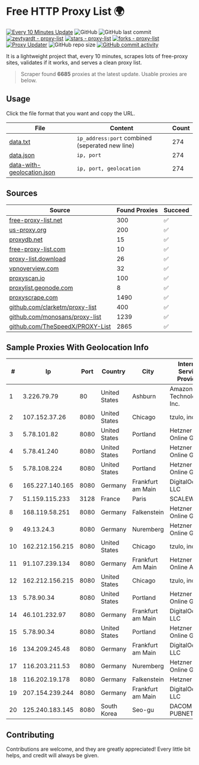 
# Free HTTP Proxy List 🌍

[![Every 10 Minutes Update](https://github.com/mertguvencli/http-proxy-list/actions/workflows/main.yml/badge.svg?branch=main)](https://github.com/mertguvencli/http-proxy-list/actions/workflows/main.yml)
![GitHub](https://img.shields.io/github/license/mertguvencli/http-proxy-list)
![GitHub last commit](https://img.shields.io/github/last-commit/mertguvencli/http-proxy-list)
[![zevtyardt - proxy-list](https://img.shields.io/static/v1?label=zevtyardt&message=proxy-list&color=blue&logo=github)](https://github.com/zevtyardt/proxy-list "Go to GitHub repo")
[![stars - proxy-list](https://img.shields.io/github/stars/zevtyardt/proxy-list?style=social)](https://github.com/zevtyardt/proxy-list)
[![forks - proxy-list](https://img.shields.io/github/forks/zevtyardt/proxy-list?style=social)](https://github.com/zevtyardt/proxy-list)
[![Proxy Updater](https://github.com/zevtyardt/proxy-list/workflows/Proxy%20Updater/badge.svg)](https://github.com/zevtyardt/proxy-list/actions?query=workflow:"Proxy+Updater")
![GitHub repo size](https://img.shields.io/github/repo-size/zevtyardt/proxy-list)
[![GitHub commit activity](https://img.shields.io/github/commit-activity/m/zevtyardt/proxy-list?logo=commits)](https://github.com/zevtyardt/proxy-list/commits/main)

It is a lightweight project that, every 10 minutes, scrapes lots of free-proxy sites, validates if it works, and serves a clean proxy list.

> Scraper found **6685** proxies at the latest update. Usable proxies are below.

## Usage

Click the file format that you want and copy the URL.

|File|Content|Count|
|----|-------|-----|
|[data.txt](https://raw.githubusercontent.com/mertguvencli/http-proxy-list/main/proxy-list/data.txt)|`ip_address:port` combined (seperated new line)|274|
|[data.json](https://raw.githubusercontent.com/mertguvencli/http-proxy-list/main/proxy-list/data.json)|`ip, port`|274|
|[data-with-geolocation.json](https://raw.githubusercontent.com/mertguvencli/http-proxy-list/main/proxy-list/data-with-geolocation.json)|`ip, port, geolocation`|274|

## Sources

|Source|Found Proxies|Succeed|
|------|-------------|-------|
|[free-proxy-list.net](https://free-proxy-list.net)|300|✅|
|[us-proxy.org](https://www.us-proxy.org)|200|✅|
|[proxydb.net](http://proxydb.net)|15|✅|
|[free-proxy-list.com](https://free-proxy-list.com/?page=&port=&type%5B%5D=http&type%5B%5D=https&up_time=0&search=Search)|10|✅|
|[proxy-list.download](https://www.proxy-list.download/HTTP)|26|✅|
|[vpnoverview.com](https://vpnoverview.com/privacy/anonymous-browsing/free-proxy-servers)|32|✅|
|[proxyscan.io](https://www.proxyscan.io)|100|✅|
|[proxylist.geonode.com](https://proxylist.geonode.com/api/proxy-list?limit=300&page=1&sort_by=lastChecked&sort_type=desc&protocols=http,https)|8|✅|
|[proxyscrape.com](https://api.proxyscrape.com/v2/?request=displayproxies&protocol=http&timeout=10000&country=all&ssl=all&anonymity=all)|1490|✅|
|[github.com/clarketm/proxy-list](https://raw.githubusercontent.com/clarketm/proxy-list/master/proxy-list-raw.txt)|400|✅|
|[github.com/monosans/proxy-list](https://raw.githubusercontent.com/monosans/proxy-list/main/proxies/http.txt)|1239|✅|
|[github.com/TheSpeedX/PROXY-List](https://raw.githubusercontent.com/TheSpeedX/PROXY-List/master/http.txt)|2865|✅|


## Sample Proxies With Geolocation Info

|#|Ip|Port|Country|City|Internet Service Provider|
|-|--|----|-------|----|-------------------------|
|1|3.226.79.79|80|United States|Ashburn|Amazon Technologies Inc.|
|2|107.152.37.26|8080|United States|Chicago|tzulo, inc.|
|3|5.78.101.82|8080|United States|Portland|Hetzner Online GmbH|
|4|5.78.41.240|8080|United States|Portland|Hetzner Online GmbH|
|5|5.78.108.224|8080|United States|Portland|Hetzner Online GmbH|
|6|165.227.140.165|8080|Germany|Frankfurt am Main|DigitalOcean, LLC|
|7|51.159.115.233|3128|France|Paris|SCALEWAY|
|8|168.119.58.251|8080|Germany|Falkenstein|Hetzner Online GmbH|
|9|49.13.24.3|8080|Germany|Nuremberg|Hetzner Online GmbH|
|10|162.212.156.215|8080|United States|Chicago|tzulo, inc.|
|11|91.107.239.134|8080|Germany|Frankfurt Am Main|Hetzner Online AG|
|12|162.212.156.215|8080|United States|Chicago|tzulo, inc.|
|13|5.78.90.34|8080|United States|Portland|Hetzner Online GmbH|
|14|46.101.232.97|8080|Germany|Frankfurt am Main|DigitalOcean, LLC|
|15|5.78.90.34|8080|United States|Portland|Hetzner Online GmbH|
|16|134.209.245.48|8080|Germany|Frankfurt am Main|DigitalOcean, LLC|
|17|116.203.211.53|8080|Germany|Nuremberg|Hetzner Online GmbH|
|18|116.202.19.178|8080|Germany|Falkenstein|Hetzner|
|19|207.154.239.244|8080|Germany|Frankfurt am Main|DigitalOcean, LLC|
|20|125.240.183.145|8080|South Korea|Seo-gu|DACOM-PUBNETPLUS|



## Contributing

Contributions are welcome, and they are greatly appreciated! Every
little bit helps, and credit will always be given.

